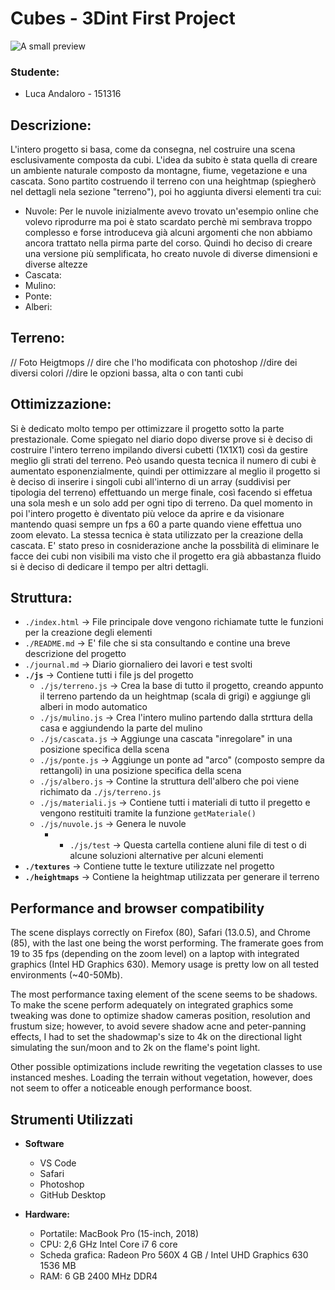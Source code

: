 # Cubes - 3Dint First Project

![A small preview](photos/showcase.gif)

### Studente:
- Luca Andaloro - 151316

## Descrizione:

L'intero progetto si basa, come da consegna, nel costruire una scena esclusivamente composta da cubi. L'idea da subito è stata quella di creare un ambiente naturale composto da montagne, fiume, vegetazione e una cascata.
Sono partito costruendo il terreno con una heightmap (spiegherò nel dettagli nela sezione "terreno"), poi ho aggiunta diversi elementi tra cui: 
- Nuvole: Per le nuvole inizialmente avevo trovato un'esempio online che volevo riprodurre ma poi è stato scardato perchè mi sembrava troppo complesso e forse introduceva già alcuni argomenti che non abbiamo ancora trattato nella pirma parte del corso. Quindi ho deciso di creare una versione più semplificata, ho creato nuvole di diverse dimensioni e diverse altezze
- Cascata:
- Mulino:
- Ponte: 
- Alberi:

## Terreno:

// Foto Heigtmops 
// dire che l'ho modificata con photoshop
//dire dei diversi colori
//dire le opzioni bassa, alta o con tanti cubi


## Ottimizzazione:

Si è dedicato molto tempo per ottimizzare il progetto sotto la parte prestazionale. Come spiegato nel diario dopo diverse prove si è deciso di costruire l'intero terreno impilando diversi cubetti (1X1X1) così da gestire meglio gli strati del terreno. Peò usando questa tecnica il numero di cubi è aumentato esponenzialmente, quindi per ottimizzare al meglio il progetto si è deciso di inserire i singoli cubi all'interno di un array (suddivisi per tipologia del terreno) effettuando un merge finale, così facendo si effetua una sola mesh e un solo add per ogni tipo di terreno. Da quel momento in poi l'intero progetto è diventato più veloce da aprire e da visionare mantendo quasi sempre un fps a 60 a parte quando viene effettua uno zoom elevato. La stessa tecnica è stata utilizzato per la creazione della cascata. 
E' stato preso in cosniderazione anche la possbilità di eliminare le facce dei cubi non visibili ma visto che il progetto era già abbastanza fluido si è deciso di dedicare il tempo per altri dettagli.

## Struttura:

* `./index.html` -> File principale dove vengono richiamate tutte le funzioni per la creazione degli elementi
* `./README.md` -> E' file che si sta consultando e contine una breve descrizione del progetto
* `./journal.md` -> Diario giornaliero dei lavori e test svolti
* **`./js`** -> Contiene tutti i file js del progetto
  * `./js/terreno.js` -> Crea la base di tutto il progetto, creando appunto il terreno partendo da un heightmap (scala di grigi) e aggiunge gli alberi in modo automatico
  * `./js/mulino.js` -> Crea l'intero mulino partendo dalla strttura della casa e aggiundendo la parte del mulino 
  * `./js/cascata.js` -> Aggiunge una cascata "inregolare" in una posizione specifica della scena
  * `./js/ponte.js` -> Aggiunge un ponte ad "arco" (composto sempre da rettangoli) in una posizione specifica della scena
  * `./js/albero.js` -> Contine la struttura dell'albero che poi viene richimato da `./js/terreno.js` 
  * `./js/materiali.js` -> Contiene tutti i materiali di tutto il pregetto e vengono restituiti tramite la funzione `getMateriale()`
  * `./js/nuvole.js` -> Genera le nuvole
    - * `./js/test` -> Questa cartella contiene aluni file di test o di alcune soluzioni alternative per alcuni elementi
* **`./textures`** -> Contiene tutte le texture utilizzate nel progetto
* **`./heightmaps`** -> Contiene la heightmap utilizzata per generare il terreno



## Performance and browser compatibility
The scene displays correctly on Firefox (80), Safari (13.0.5), and Chrome (85), with the last one being the worst performing.
The framerate goes from 19 to 35 fps (depending on the zoom level) on a laptop with integrated graphics (Intel HD Graphics 630).
Memory usage is pretty low on all tested environments (~40-50Mb).

The most performance taxing element of the scene seems to be shadows.
To make the scene perform adequately on integrated graphics some tweaking was done to optimize shadow cameras position, resolution and frustum size; however, to avoid severe shadow acne and peter-panning effects, I had to set the shadowmap's size to 4k on the directional light simulating the sun/moon and to 2k on the flame's point light.

Other possible optimizations include rewriting the vegetation classes to use instanced meshes. Loading the terrain without vegetation, however, does not seem to offer a noticeable enough performance boost.

## Strumenti Utilizzati
- **Software**
  - VS Code
  - Safari
  - Photoshop
  - GitHub Desktop

- **Hardware:**
  - Portatile: MacBook Pro (15-inch, 2018)
  - CPU: 2,6 GHz Intel Core i7 6 core
  - Scheda grafica: Radeon Pro 560X 4 GB / Intel UHD Graphics 630 1536 MB
  - RAM: 6 GB 2400 MHz DDR4

